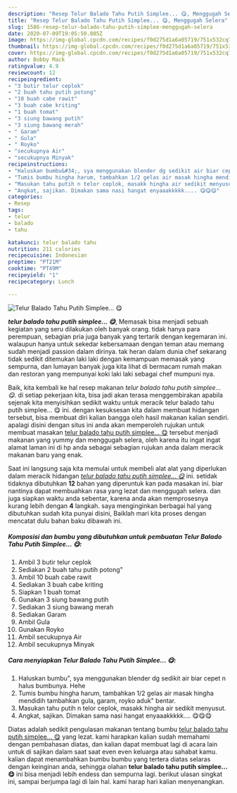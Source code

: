```yaml
---
description: "Resep Telur Balado Tahu Putih Simplee... 😋, Menggugah Selera"
title: "Resep Telur Balado Tahu Putih Simplee... 😋, Menggugah Selera"
slug: 1586-resep-telur-balado-tahu-putih-simplee-menggugah-selera
date: 2020-07-09T19:05:50.805Z
image: https://img-global.cpcdn.com/recipes/f0d275d1a6a05719/751x532cq70/telur-balado-tahu-putih-simplee-😋-foto-resep-utama.jpg
thumbnail: https://img-global.cpcdn.com/recipes/f0d275d1a6a05719/751x532cq70/telur-balado-tahu-putih-simplee-😋-foto-resep-utama.jpg
cover: https://img-global.cpcdn.com/recipes/f0d275d1a6a05719/751x532cq70/telur-balado-tahu-putih-simplee-😋-foto-resep-utama.jpg
author: Bobby Mack
ratingvalue: 4.9
reviewcount: 12
recipeingredient:
- "3 butir telur ceplok"
- "2 buah tahu putih potong"
- "10 buah cabe rawit"
- "3 buah cabe kriting"
- "1 buah tomat"
- "3 siung bawang putih"
- "3 siung bawang merah"
- " Garam"
- " Gula"
- " Royko"
- "secukupnya Air"
- "secukupnya Minyak"
recipeinstructions:
- "Haluskan bumbu&#34;, sya menggunakan blender dg sedikit air biar cepet n halus bumbunya. Hehe"
- "Tumis bumbu hingha harum, tambahkan 1/2 gelas air masak hingha mendidih tambahkan gula, garam, royko aduk&#34; bentar."
- "Masukan tahu putih n telor ceplok, masakk hingha air sedikit menyusut."
- "Angkat, sajikan. Dimakan sama nasi hangat enyaaakkkkk.... 😋😋😋"
categories:
- Resep
tags:
- telur
- balado
- tahu

katakunci: telur balado tahu 
nutrition: 211 calories
recipecuisine: Indonesian
preptime: "PT21M"
cooktime: "PT49M"
recipeyield: "1"
recipecategory: Lunch

---
```



![Telur Balado Tahu Putih Simplee... 😋](https://img-global.cpcdn.com/recipes/f0d275d1a6a05719/751x532cq70/telur-balado-tahu-putih-simplee-😋-foto-resep-utama.jpg)

<b><i>telur balado tahu putih simplee... 😋</i></b>, Memasak bisa menjadi sebuah kegiatan yang seru dilakukan oleh banyak orang. tidak hanya para perempuan, sebagian pria juga banyak yang tertarik dengan kegemaran ini. walaupun hanya untuk sekedar kebersamaan dengan teman atau memang sudah menjadi passion dalam dirinya. tak heran dalam dunia chef sekarang tidak sedikit ditemukan laki laki dengan kemampuan memasak yang sempurna, dan lumayan banyak juga kita lihat di bermacam rumah makan dan restoran yang mempunyai koki laki laki sebagai chef mumpuni nya.



Baik, kita kembali ke hal resep makanan <i>telur balado tahu putih simplee... 😋</i>. di setiap pekerjaan kita, bisa jadi akan terasa menggembirakan apabila sejenak kita menyisihkan sedikit waktu untuk meracik telur balado tahu putih simplee... 😋 ini. dengan kesuksesan kita dalam membuat hidangan tersebut, bisa membuat diri kalian bangga oleh hasil makanan kalian sendiri. apalagi disini dengan situs ini anda akan memperoleh rujukan untuk membuat masakan <u>telur balado tahu putih simplee... 😋</u> tersebut menjadi makanan yang yummy dan menggugah selera, oleh karena itu ingat ingat alamat laman ini di hp anda sebagai sebagian rujukan anda dalam meracik makanan baru yang enak.


Saat ini langsung saja kita memulai untuk membeli alat alat yang diperlukan dalam meracik hidangan <u><i>telur balado tahu putih simplee... 😋</i></u> ini. setidak tidaknya dibutuhkan <b>12</b> bahan yang diperuntuk kan pada masakan ini. biar nantinya dapat membuahkan rasa yang lezat dan menggugah selera. dan juga siapkan waktu anda sebentar, karena anda akan memprosesnya kurang lebih dengan <b>4</b> langkah. saya menginginkan berbagai hal yang dibutuhkan sudah kita punyai disini, Baiklah mari kita proses dengan mencatat dulu bahan baku dibawah ini.

<!--inarticleads1-->

##### Komposisi dan bumbu yang dibutuhkan untuk pembuatan Telur Balado Tahu Putih Simplee... 😋:

1. Ambil 3 butir telur ceplok
1. Sediakan 2 buah tahu putih potong&#34;
1. Ambil 10 buah cabe rawit
1. Sediakan 3 buah cabe kriting
1. Siapkan 1 buah tomat
1. Gunakan 3 siung bawang putih
1. Sediakan 3 siung bawang merah
1. Sediakan  Garam
1. Ambil  Gula
1. Gunakan  Royko
1. Ambil secukupnya Air
1. Ambil secukupnya Minyak




<!--inarticleads2-->

##### Cara menyiapkan Telur Balado Tahu Putih Simplee... 😋:

1. Haluskan bumbu&#34;, sya menggunakan blender dg sedikit air biar cepet n halus bumbunya. Hehe
1. Tumis bumbu hingha harum, tambahkan 1/2 gelas air masak hingha mendidih tambahkan gula, garam, royko aduk&#34; bentar.
1. Masukan tahu putih n telor ceplok, masakk hingha air sedikit menyusut.
1. Angkat, sajikan. Dimakan sama nasi hangat enyaaakkkkk.... 😋😋😋




Diatas adalah sedikit pengulasan makanan tentang bumbu <u>telur balado tahu putih simplee... 😋</u> yang lezat. kami harapkan kalian sudah memahami dengan pembahasan diatas, dan kalian dapat membuat lagi di acara lain untuk di sajikan dalam saat saat even even keluarga atau sahabat kamu. kalian dapat menambahkan bumbu bumbu yang tertera diatas selaras dengan keinginan anda, sehingga olahan <b>telur balado tahu putih simplee... 😋</b> ini bisa menjadi lebih endess dan sempurna lagi. berikut ulasan singkat ini, sampai berjumpa lagi di lain hal. kami harap hari kalian menyenangkan.
